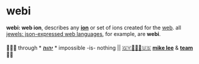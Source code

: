 # webi

**webi: web ion**, describes any **[ion](ion.md)** or set of ions created
for the [web](https://en.wikipedia.org/wiki/World_Wide_Web). all
[jewels: json-expressed web languages](jewels.md), for example, are **webi**.

####

🙇🏾‍♂️ through * [**יהוה**](../LICENSE.txt#L1) * impossible -is- nothing ||
[🇬🇾👨🏾‍💻🇺🇸](https://en.wikipedia.org/wiki/Guyana)
[**mike lee**](https://github.com/iskitz) &
[**team**](https://github.com/orgs/ionify/people)
🤲🏾
